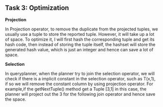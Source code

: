 ## Task 3: Optimization

**Projection**

In Projection operator,  to remove the duplicate from the projected tuples,  we usually use a tuple to store the reported tuple. However, it will take up a lot of space. To optimize it, I will first hash the corresponding tuple and get its hash code, then instead of storing the tuple itself, the hashset will store the generated hash value, which is just an integer and hence can save a lot of space. 



**Selection**

In queryplanner, when the planner try to join the selection operator, we will check if there is a implicit constant in the selection operator, such as T(x,1), if so we will remove the constant column by using projection operator. For example,if the getNextTuple() method get a Tuple [3,1] in this case, the planner will project out the 3 for the following join operator and hence save the space.